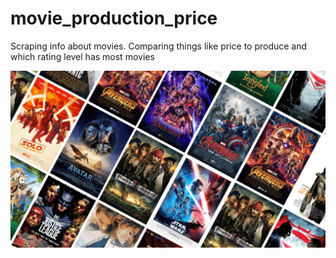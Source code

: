 # movie_production_price
Scraping info about movies. Comparing things like price to produce and which rating level has most movies

![alt text](https://github.com/0ulis/movie_production_price/blob/main/movie/leffoja.png?raw=true)
